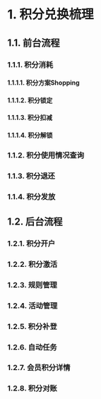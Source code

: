 # 1. 积分兑换梳理
## 1.1. 前台流程
### 1.1.1. 积分消耗
#### 1.1.1.1. 积分方案Shopping
#### 1.1.1.2. 积分锁定
#### 1.1.1.3. 积分扣减
#### 1.1.1.4. 积分解锁
### 1.1.2. 积分使用情况查询
### 1.1.3. 积分退还
### 1.1.4. 积分发放
## 1.2. 后台流程
### 1.2.1. 积分开户
### 1.2.2. 积分激活
### 1.2.3. 规则管理
### 1.2.4. 活动管理
### 1.2.5. 积分补登
### 1.2.6. 自动任务
### 1.2.7. 会员积分详情
### 1.2.8. 积分对账